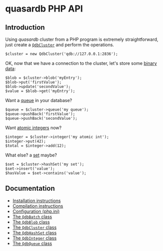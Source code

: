 # quasardb PHP API

## Introduction

Using *quasardb* cluster from a PHP program is extremely straightforward, just create a [`QdbCluster`](doc/QdbCluster.md) and perform the operations.

    $cluster = new QdbCluster('qdb://127.0.0.1:2836');

OK, now that we have a connection to the cluster, let's store some [binary data](doc/QdbBlob.md):

    $blob = $cluster->blob('myEntry');
    $blob->put('firstValue');
    $blob->update('secondValue');
    $value = $blob->get('myEntry');

Want a [queue](doc/QdbQueue.md) in your database?

    $queue = $cluster->queue('my queue');
    $queue->pushBack('firstValue');
    $queue->pushBack('secondValue');

Want [atomic integers](doc/QdbInteger.md) now?

    $integer = $cluster->integer('my atomic int');
    $integer->put(42);
    $total = $integer->add(12);

What else? a [set](doc/QdbHashSet.md) maybe?

    $set = $cluster->hashSet('my set');
    $set->insert('value');
    $hasValue = $set->contains('value');

## Documentation

* [Installation instructions](doc/Installing.md)
* [Compilation instructions](doc/Compiling.md)
* [Configuration (php.ini)](doc/Configuration.md)
* [The `QdbBatch` class](doc/QdbBatch.md)
* [The `QdbBlob` class](doc/QdbBlob.md)
* [The `QdbCluster` class](doc/QdbCluster.md)
* [The `QdbHashSet` class](doc/QdbHashSet.md)
* [The `QdbInteger` class](doc/QdbInteger.md)
* [The `QdbQueue` class](doc/QdbQueue.md)
